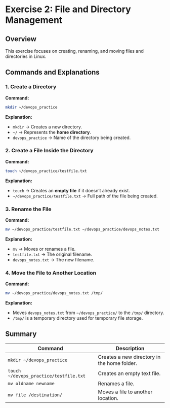 # Exercise 2: File and Directory Management

## Overview
This exercise focuses on creating, renaming, and moving files and directories in Linux.

## Commands and Explanations

### 1. Create a Directory
**Command:**
```bash
mkdir ~/devops_practice
```
**Explanation:**
- `mkdir` → Creates a new directory.
- `~/` → Represents the **home directory**.
- `devops_practice` → Name of the directory being created.

### 2. Create a File Inside the Directory
**Command:**
```bash
touch ~/devops_practice/testfile.txt
```
**Explanation:**
- `touch` → Creates an **empty file** if it doesn’t already exist.
- `~/devops_practice/testfile.txt` → Full path of the file being created.

### 3. Rename the File
**Command:**
```bash
mv ~/devops_practice/testfile.txt ~/devops_practice/devops_notes.txt
```
**Explanation:**
- `mv` → Moves or renames a file.
- `testfile.txt` → The original filename.
- `devops_notes.txt` → The new filename.

### 4. Move the File to Another Location
**Command:**
```bash
mv ~/devops_practice/devops_notes.txt /tmp/
```
**Explanation:**
- Moves `devops_notes.txt` from `~/devops_practice/` to the `/tmp/` directory.
- `/tmp/` is a temporary directory used for temporary file storage.

## Summary
| Command | Description |
|---------|------------|
| `mkdir ~/devops_practice` | Creates a new directory in the home folder. |
| `touch ~/devops_practice/testfile.txt` | Creates an empty text file. |
| `mv oldname newname` | Renames a file. |
| `mv file /destination/` | Moves a file to another location. |

